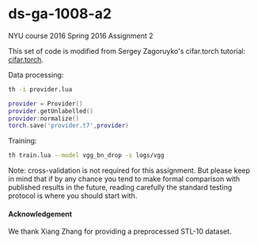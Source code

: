 # ds-ga-1008-a2

NYU course 2016 Spring 2016 Assignment 2

This set of code is modified from Sergey Zagoruyko's cifar.torch tutorial: [cifar.torch](https://github.com/szagoruyko/cifar.torch/blob/master/README.md).

Data processing:

```bash
th -i provider.lua
```

```lua
provider = Provider()
provider.getUnlabelled()
provider:normalize()
torch.save('provider.t7',provider)
```

Training:
```bash
th train.lua --model vgg_bn_drop -s logs/vgg
```

Note: cross-validation is not required for this assignment.
But please keep in mind that if by any chance you tend to make formal comparison with published results in the future, reading carefully the standard testing protocol is where you should start with.


#### Acknowledgement                     
We thank Xiang Zhang for providing a preprocessed STL-10 dataset.
